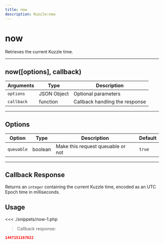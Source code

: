 ```yaml
---
title: now
description: Kuzzle:now
---
```


# now

Retrieves the current Kuzzle time.

---

## now([options], callback)

| Arguments  | Type        | Description                    |
| ---------- | ----------- | ------------------------------ |
| `options`  | JSON Object | Optional parameters            |
| `callback` | function    | Callback handling the response |

---

## Options

| Option     | Type    | Description                       | Default |
| ---------- | ------- | --------------------------------- | ------- |
| `queuable` | boolean | Make this request queuable or not | `true`  |

---

## Callback Response

Returns an `integer` containing the current Kuzzle time, encoded as an UTC Epoch time in milliseconds.

## Usage

<<< ./snippets/now-1.php

> Callback response:

```json
1447151167622
```
